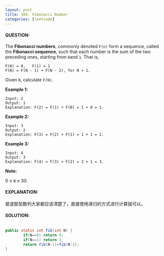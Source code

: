 ```yaml
---
layout: post
title: 509. Fibonacci Number
categories: [leetcode]
---
```


#### QUESTION:

The **Fibonacci numbers**, commonly denoted `F(n)` form a sequence, called the **Fibonacci sequence**, such that each number is the sum of the two preceding ones, starting from `0`and `1`. That is,

```
F(0) = 0,   F(1) = 1
F(N) = F(N - 1) + F(N - 2), for N > 1.
```

Given `N`, calculate `F(N)`.

**Example 1:**

```
Input: 2
Output: 1
Explanation: F(2) = F(1) + F(0) = 1 + 0 = 1.
```

**Example 2:**

```
Input: 3
Output: 2
Explanation: F(3) = F(2) + F(1) = 1 + 1 = 2.
```

**Example 3:**

```
Input: 4
Output: 3
Explanation: F(4) = F(3) + F(2) = 2 + 1 = 3. 
```

**Note:**

0 ≤ `N` ≤ 30.

#### EXPLANATION:

斐波那契数列大家都应该清楚了，直接使用递归的方式进行计算就可以。

#### SOLUTION:

```java

public static int fib(int N) {
        if(N==0) return 0;
        if(N==1) return 1;
        return fib(N-1)+fib(N-2);
}
```


